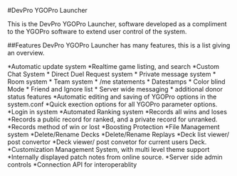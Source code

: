 #DevPro YGOPro Launcher

This is the DevPro YGOPro Launcher, software developed as a compliment to the YGOPro software to extend user control of the system. 

##Features
DevPro YGOPro Launcher has many features, this is a list giving an overview.

  *Automatic update system
  *Realtime game listing, and search
  *Custom Chat System
    * Direct Duel Request system
    * Private message system
    * Room system
    * Team system
    * /me statements
    * Datestamps
    * Color blind Mode
    * Friend and Ignore list
    * Server wide messaging
    * additional donor status features
  *Automatic editing and saving of YGOPro options in the system.conf
  *Quick exection options for all YGOPro parameter options.
  *Login in system
  *Automated Ranking system
    *Records all wins and loses
    *Records a public record for ranked, and a private record for unranked.
    *Records method of win or lost
    *Boosting Protection
  *File Management system
    *Delete/Rename Decks
    *Delete/Rename Replays
    *Deck list viewer/ post convertor
    *Deck viewer/ post convetor for current users Deck.
  *Customization Management System, with multi level theme support
  *Internally displayed patch notes from online source.
  *Server side admin controls
  *Connection API for interoperablity
